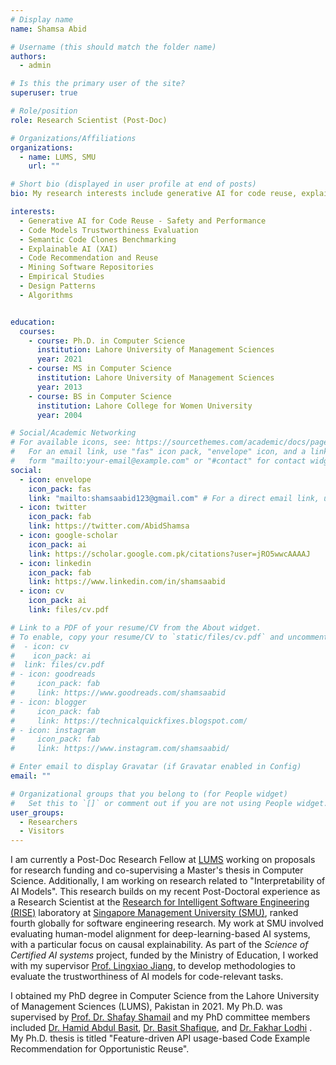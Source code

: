 ```yaml
---
# Display name
name: Shamsa Abid

# Username (this should match the folder name)
authors:
  - admin

# Is this the primary user of the site?
superuser: true

# Role/position
role: Research Scientist (Post-Doc)

# Organizations/Affiliations
organizations:
  - name: LUMS, SMU
    url: ""

# Short bio (displayed in user profile at end of posts)
bio: My research interests include generative AI for code reuse, explainable AI (XAI), code models trustworthiness, semantic clones, software reuse, and code recommendation systems.

interests:
  - Generative AI for Code Reuse - Safety and Performance
  - Code Models Trustworthiness Evaluation
  - Semantic Code Clones Benchmarking
  - Explainable AI (XAI)
  - Code Recommendation and Reuse
  - Mining Software Repositories
  - Empirical Studies
  - Design Patterns
  - Algorithms


education:
  courses:
    - course: Ph.D. in Computer Science
      institution: Lahore University of Management Sciences
      year: 2021
    - course: MS in Computer Science
      institution: Lahore University of Management Sciences
      year: 2013
    - course: BS in Computer Science
      institution: Lahore College for Women University
      year: 2004

# Social/Academic Networking
# For available icons, see: https://sourcethemes.com/academic/docs/page-builder/#icons
#   For an email link, use "fas" icon pack, "envelope" icon, and a link in the
#   form "mailto:your-email@example.com" or "#contact" for contact widget.
social:
  - icon: envelope
    icon_pack: fas
    link: "mailto:shamsaabid123@gmail.com" # For a direct email link, use "mailto:test@example.org".
  - icon: twitter
    icon_pack: fab
    link: https://twitter.com/AbidShamsa
  - icon: google-scholar
    icon_pack: ai
    link: https://scholar.google.com.pk/citations?user=jRO5wwcAAAAJ
  - icon: linkedin
    icon_pack: fab
    link: https://www.linkedin.com/in/shamsaabid
  - icon: cv
    icon_pack: ai
    link: files/cv.pdf

# Link to a PDF of your resume/CV from the About widget.
# To enable, copy your resume/CV to `static/files/cv.pdf` and uncomment the lines below.
#  - icon: cv
#    icon_pack: ai
#  link: files/cv.pdf
# - icon: goodreads
#     icon_pack: fab
#     link: https://www.goodreads.com/shamsaabid
# - icon: blogger
#     icon_pack: fab
#     link: https://technicalquickfixes.blogspot.com/
# - icon: instagram
#     icon_pack: fab
#     link: https://www.instagram.com/shamsaabid/

# Enter email to display Gravatar (if Gravatar enabled in Config)
email: ""

# Organizational groups that you belong to (for People widget)
#   Set this to `[]` or comment out if you are not using People widget.
user_groups:
  - Researchers
  - Visitors
---
```


I am currently a Post-Doc Research Fellow at [LUMS](https://lums.edu.pk/) working on proposals for research funding and co-supervising a Master's thesis in Computer Science. Additionally, I am working on research related to "Interpretability of AI Models". This research builds on my recent Post-Doctoral experience as a Research Scientist at the [Research for Intelligent Software Engineering (RISE)](https://rise.smu.edu.sg/) laboratory at [Singapore Management University (SMU)](https://smu.edu.sg), ranked fourth globally for software engineering research. My work at SMU involved evaluating human-model alignment for deep-learning-based AI systems, with a particular focus on causal explainability. As part of the _Science of Certified AI systems_ project, funded by the Ministry of Education, I worked with my supervisor [Prof. Lingxiao Jiang](http://www.mysmu.edu/faculty/lxjiang/), to develop methodologies to evaluate the trustworthiness of AI models for code-relevant tasks.

I obtained my PhD degree in Computer Science from the Lahore University of Management Sciences (LUMS), Pakistan in 2021. My Ph.D. was supervised by [Prof. Dr. Shafay Shamail](https://lums.edu.pk/lums_employee/533) and my PhD committee members included [Dr. Hamid Abdul Basit](https://pk.linkedin.com/in/hamidabdulbasit), [Dr. Basit Shafique](https://lums.edu.pk/lums_employee/28530), and [Dr. Fakhar Lodhi](https://pk.linkedin.com/in/fakhar-lodhi-7697a557) . My Ph.D. thesis is titled "Feature-driven API usage-based Code Example Recommendation for Opportunistic Reuse".
